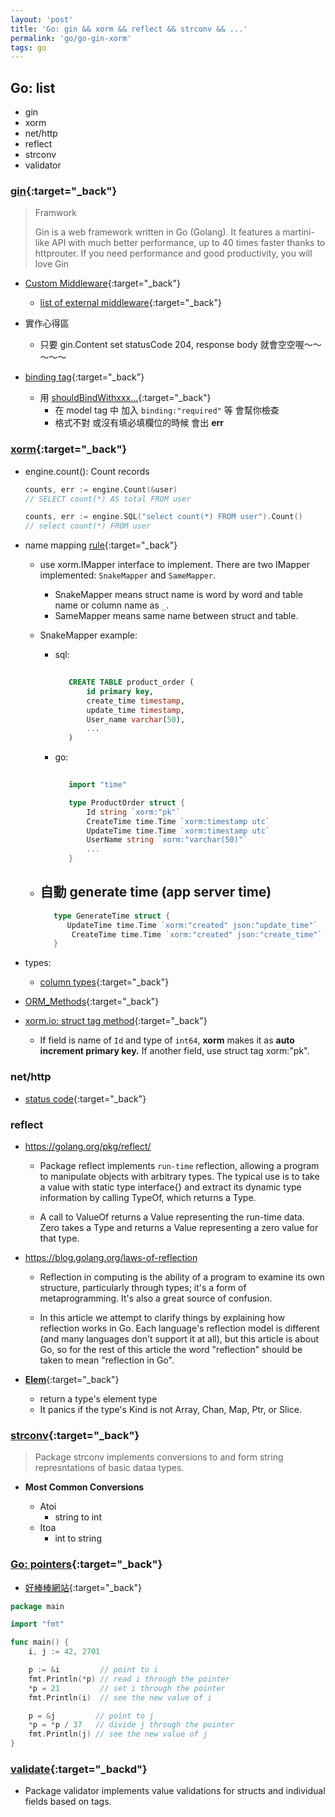 ```yaml
---
layout: 'post'
title: 'Go: gin && xorm && reflect && strconv && ...'
permalink: 'go/go-gin-xorm'
tags: go 
---
```



## Go: list

- gin
- xorm 
- net/http
- reflect
- strconv
- validator


### [gin](https://github.com/gin-gonic/gin){:target="_back"}

> Framwork
>
> Gin is a web framework written in Go (Golang). It features a martini-like API with much better
> performance, up to 40 times faster thanks to httprouter. If you need performance and good
> productivity, you will love Gin

- [Custom Middleware](https://github.com/gin-gonic/gin#blank-gin-without-middleware-by-default){:target="_back"}

   - [list of external middleware](https://github.com/gin-gonic/contrib){:target="_back"}


- 實作心得區

   - 只要 gin.Content set statusCode 204, response body 就會空空喔～～～～～


- [binding tag](https://github.com/gin-gonic/gin#model-binding-and-validation){:target="_back"}

   - 用 [shouldBindWithxxx...](https://godoc.org/github.com/gin-gonic/gin){:target="_back"}
      - 在 model tag 中 加入 `binding:"required"` 等 會幫你檢查
      - 格式不對 或沒有填必填欄位的時候 會出 __err__


### [xorm](https://godoc.org/github.com/go-xorm/xorm){:target="_back"}

- engine.count(): Count records

   ~~~go
   counts, err := engine.Count(&user)
   // SELECT count(*) AS total FROM user
   
   counts, err := engine.SQL("select count(*) FROM user").Count()
   // select count(*) FROM user
   ~~~

- name mapping [rule](https://github.com/coscms/xorm/blob/master/docs/QuickStart.md#21){:target="_back"}

   - use xorm.IMapper interface to implement. There are two IMapper implemented: `SnakeMapper` and `SameMapper`. 
      - SnakeMapper means struct name is word by word and table name or column name as `_`. 
      - SameMapper means same name between struct and table.

   - SnakeMapper example:

      - sql:
         
         ~~~sql
            
            CREATE TABLE product_order (
                id primary key,
                create_time timestamp,
                update_time timestamp,
                User_name varchar(50),
                ...
            )
         ~~~
    
      - go:

         ~~~go
            
            import "time"

            type ProductOrder struct {
                Id string `xorm:"pk"`
                CreateTime time.Time `xorm:timestamp utc`
                UpdateTime time.Time `xorm:timestamp utc`
                UserName string `xorm:"varchar(50)"`
                ...
            }
         ~~~


   - 自動 generate time (app server time)
      - 	
      ~~~go
         type GenerateTime struct {
            UpdateTime time.Time `xorm:"created" json:"update_time"`
	         CreateTime time.Time `xorm:"created" json:"create_time"`
         }
      ~~~
- types:

   - [column types](https://github.com/coscms/xorm/blob/master/docs/COLUMNTYPE.md){:target="_back"}


- [ORM_Methods](https://gowalker.org/github.com/go-xorm/xorm#hdr-ORM_Methods){:target="_back"}

-  [xorm.io: struct tag method](http://gobook.io/read/gitea.com/xorm/manual-en-US/chapter-02/4.columns.html){:target="_back"}

   - If field is name of `Id` and type of `int64`, __xorm__ makes it as __auto increment primary key.__ If another field, use struct tag xorm:"pk".

### net/http

- [status code](https://golang.org/src/net/http/status.go){:target="_back"}



### reflect

- https://golang.org/pkg/reflect/

   - Package reflect implements `run-time` reflection, allowing a program to manipulate objects with arbitrary types. The typical use is to take a value with static type interface{} and extract its dynamic type information by calling TypeOf, which returns a Type.

   - A call to ValueOf returns a Value representing the run-time data. Zero takes a Type and returns a Value representing a zero value for that type.

- https://blog.golang.org/laws-of-reflection

   - Reflection in computing is the ability of a program to examine its own structure, particularly through types; it's a form of metaprogramming. It's also a great source of confusion.

   - In this article we attempt to clarify things by explaining how reflection works in Go. Each language's reflection model is different (and many languages don't support it at all), but this article is about Go, so for the rest of this article the word "reflection" should be taken to mean "reflection in Go".


- [__Elem__](https://golang.org/pkg/reflect/){:target="_back"}

   - return a type's element type
   - It panics if the type's Kind is not Array, Chan, Map, Ptr, or Slice.

### [strconv](https://golang.org/pkg/strconv/){:target="_back"}

> Package strconv implements conversions to and form string represntations of basic dataa types.

- __Most Common Conversions__

   - Atoi
      - string to int
   - Itoa
      - int to string


### [Go: pointers](https://tour.golang.org/moretypes/1){:target="_back"}

- [好棒棒網站](https://stackoverflow.com/questions/4938612/how-do-i-print-the-pointer-value-of-a-go-object-what-does-the-pointer-value-mea){:target="_back"}

~~~go
package main

import "fmt"

func main() {
	i, j := 42, 2701

	p := &i         // point to i
	fmt.Println(*p) // read i through the pointer
	*p = 21         // set i through the pointer
	fmt.Println(i)  // see the new value of i

	p = &j         // point to j
	*p = *p / 37   // divide j through the pointer
	fmt.Println(j) // see the new value of j
}

~~~


### [validate](https://github.com/go-playground/validator){:target="_backd"}

- Package validator implements value validations for structs and individual fields based on tags.
